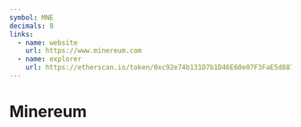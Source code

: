 ```yaml
---
symbol: MNE
decimals: 8
links:
  - name: website
    url: https://www.minereum.com
  - name: explorer
    url: https://etherscan.io/token/0xc92e74b131D7b1D46E60e07F3FaE5d8877Dd03F0
---
```


# Minereum
